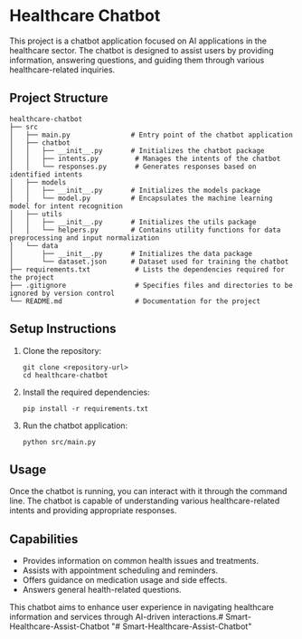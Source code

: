 # Healthcare Chatbot

This project is a chatbot application focused on AI applications in the healthcare sector. The chatbot is designed to assist users by providing information, answering questions, and guiding them through various healthcare-related inquiries.

## Project Structure

```
healthcare-chatbot
├── src
│   ├── main.py               # Entry point of the chatbot application
│   ├── chatbot
│   │   ├── __init__.py       # Initializes the chatbot package
│   │   ├── intents.py         # Manages the intents of the chatbot
│   │   └── responses.py       # Generates responses based on identified intents
│   ├── models
│   │   ├── __init__.py       # Initializes the models package
│   │   └── model.py          # Encapsulates the machine learning model for intent recognition
│   ├── utils
│   │   ├── __init__.py       # Initializes the utils package
│   │   └── helpers.py        # Contains utility functions for data preprocessing and input normalization
│   └── data
│       ├── __init__.py       # Initializes the data package
│       └── dataset.json      # Dataset used for training the chatbot
├── requirements.txt           # Lists the dependencies required for the project
├── .gitignore                 # Specifies files and directories to be ignored by version control
└── README.md                  # Documentation for the project
```

## Setup Instructions

1. Clone the repository:
   ```
   git clone <repository-url>
   cd healthcare-chatbot
   ```

2. Install the required dependencies:
   ```
   pip install -r requirements.txt
   ```

3. Run the chatbot application:
   ```
   python src/main.py
   ```

## Usage

Once the chatbot is running, you can interact with it through the command line. The chatbot is capable of understanding various healthcare-related intents and providing appropriate responses.

## Capabilities

- Provides information on common health issues and treatments.
- Assists with appointment scheduling and reminders.
- Offers guidance on medication usage and side effects.
- Answers general health-related questions.

This chatbot aims to enhance user experience in navigating healthcare information and services through AI-driven interactions.#   S m a r t - H e a l t h c a r e - A s s i s t - C h a t b o t  
 "# Smart-Healthcare-Assist-Chatbot" 
